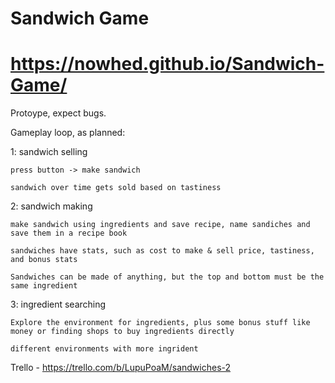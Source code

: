 # Sandwich Game
# https://nowhed.github.io/Sandwich-Game/
 
Protoype, expect bugs.

Gameplay loop, as planned:

1: sandwich selling

	press button -> make sandwich
	
	sandwich over time gets sold based on tastiness
	
2: sandwich making

	make sandwich using ingredients and save recipe, name sandiches and save them in a recipe book
	
	sandwiches have stats, such as cost to make & sell price, tastiness, and bonus stats
	
	Sandwiches can be made of anything, but the top and bottom must be the same ingredient
	
3: ingredient searching

	Explore the environment for ingredients, plus some bonus stuff like money or finding shops to buy ingredients directly

	different environments with more ingrident

Trello - https://trello.com/b/LupuPoaM/sandwiches-2